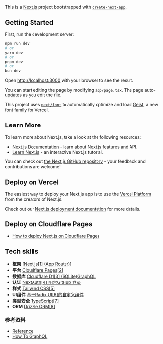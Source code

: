 This is a [Next.js](https://nextjs.org) project bootstrapped with [`create-next-app`](https://nextjs.org/docs/app/api-reference/cli/create-next-app).

## Getting Started

First, run the development server:

```bash
npm run dev
# or
yarn dev
# or
pnpm dev
# or
bun dev
```

Open [http://localhost:3000](http://localhost:3000) with your browser to see the result.

You can start editing the page by modifying `app/page.tsx`. The page auto-updates as you edit the file.

This project uses [`next/font`](https://nextjs.org/docs/app/building-your-application/optimizing/fonts) to automatically optimize and load [Geist](https://vercel.com/font), a new font family for Vercel.

## Learn More

To learn more about Next.js, take a look at the following resources:

- [Next.js Documentation](https://nextjs.org/docs) - learn about Next.js features and API.
- [Learn Next.js](https://nextjs.org/learn) - an interactive Next.js tutorial.

You can check out [the Next.js GitHub repository](https://github.com/vercel/next.js) - your feedback and contributions are welcome!

## Deploy on Vercel

The easiest way to deploy your Next.js app is to use the [Vercel Platform](https://vercel.com/new?utm_medium=default-template&filter=next.js&utm_source=create-next-app&utm_campaign=create-next-app-readme) from the creators of Next.js.

Check out our [Next.js deployment documentation](https://nextjs.org/docs/app/building-your-application/deploying) for more details.

## Deploy on Cloudflare Pages
- [How to deploy Next.js on Cloudflare Pages](https://linkyun916.yuque.com/tlrwrf/nmnxyv/dv2kw3qu519ws6gb?singleDoc#)

## Tech skills

- **框架** [[Next.js[1] (App Router)]](https://nextjs.org/)
- **平台** [Cloudflare Pages[2]](https://pages.cloudflare.com/)
- **数据库** [Cloudflare D1[3] (SQLite)](https://developers.cloudflare.com/d1/)[GraphQL](https://graphql.org/)
- **认证** [NextAuth[4] 配合GitHub 登录](https://authjs.dev/getting-started/installation?framework=Next.js)
- **样式** [Tailwind CSS[5]](https://tailwindcss.com/)
- **UI组件** [基于Radix UI[6]的自定义组件](https://www.radix-ui.com/)
- **类型安全** [TypeScript[7]](https://www.typescriptlang.org/)
- **ORM** [Drizzle ORM[8]](https://orm.drizzle.team/)

### 参考资料

+ [Reference](https://mp.weixin.qq.com/s/ubJsP0MWbNKtzox3AYZhag)
+ [How To GraphQL](https://www.howtographql.com/)